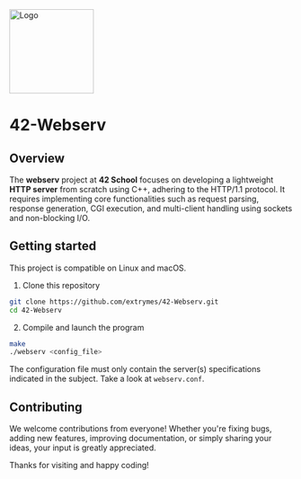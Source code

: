 <img src="https://i.imgur.com/y2bQtnZ.png" width="150" height="150" alt="Logo" />

# 42-Webserv
## Overview
The **webserv** project at **42 School** focuses on developing a lightweight **HTTP server** from scratch using C++, adhering to the HTTP/1.1 protocol.
It requires implementing core functionalities such as request parsing, response generation, CGI execution, and multi-client handling using sockets and non-blocking I/O.

## Getting started
This project is compatible on Linux and macOS.
1. Clone this repository
```bash
git clone https://github.com/extrymes/42-Webserv.git
cd 42-Webserv
```
2. Compile and launch the program
```bash
make
./webserv <config_file>
```
The configuration file must only contain the server(s) specifications indicated in the subject. Take a look at `webserv.conf`.

## Contributing
We welcome contributions from everyone! Whether you're fixing bugs, adding new features, improving documentation, or simply sharing your ideas, your input is greatly appreciated.

Thanks for visiting and happy coding!
